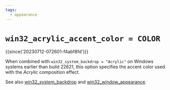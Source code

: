 ```yaml
---
tags:
  - appearance
---
```


# `win32_acrylic_accent_color = COLOR`

{{since('20230712-072601-f4abf8fd')}}

When combined with `win32_system_backdrop = "Acrylic"` on Windows systems
earlier than build 22621, this option specifies the accent color used with
the *Acrylic* composition effect.

See also [win32_system_backdrop](win32_system_backdrop.md) and [win32_window_appearance](win32_window_appearance.md).

